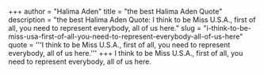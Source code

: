 +++
author = "Halima Aden"
title = "the best Halima Aden Quote"
description = "the best Halima Aden Quote: I think to be Miss U.S.A., first of all, you need to represent everybody, all of us here."
slug = "i-think-to-be-miss-usa-first-of-all-you-need-to-represent-everybody-all-of-us-here"
quote = '''I think to be Miss U.S.A., first of all, you need to represent everybody, all of us here.'''
+++
I think to be Miss U.S.A., first of all, you need to represent everybody, all of us here.
